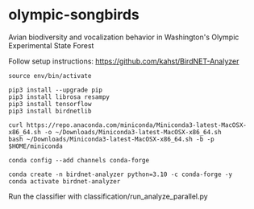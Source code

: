 # olympic-songbirds
 Avian biodiversity and vocalization behavior in Washington's Olympic Experimental State Forest



Follow setup instructions: https://github.com/kahst/BirdNET-Analyzer

```
source env/bin/activate

pip3 install --upgrade pip
pip3 install librosa resampy
pip3 install tensorflow
pip3 install birdnetlib

curl https://repo.anaconda.com/miniconda/Miniconda3-latest-MacOSX-x86_64.sh -o ~/Downloads/Miniconda3-latest-MacOSX-x86_64.sh
bash ~/Downloads/Miniconda3-latest-MacOSX-x86_64.sh -b -p $HOME/miniconda

conda config --add channels conda-forge

conda create -n birdnet-analyzer python=3.10 -c conda-forge -y
conda activate birdnet-analyzer
```

Run the classifier with classification/run_analyze_parallel.py